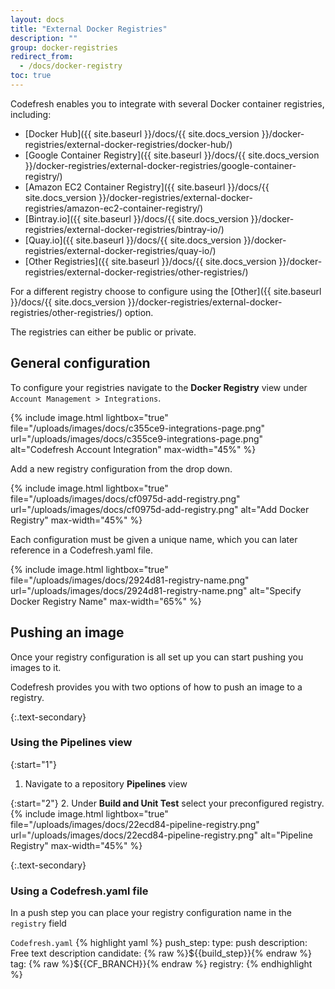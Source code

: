 ```yaml
---
layout: docs
title: "External Docker Registries"
description: ""
group: docker-registries
redirect_from:
  - /docs/docker-registry
toc: true
---
```

Codefresh enables you to integrate with several Docker container registries, including:

  * [Docker Hub]({{ site.baseurl }}/docs/{{ site.docs_version }}/docker-registries/external-docker-registries/docker-hub/)
  * [Google Container Registry]({{ site.baseurl }}/docs/{{ site.docs_version }}/docker-registries/external-docker-registries/google-container-registry/)
  * [Amazon EC2 Container Registry]({{ site.baseurl }}/docs/{{ site.docs_version }}/docker-registries/external-docker-registries/amazon-ec2-container-registry/)
  * [Bintray.io]({{ site.baseurl }}/docs/{{ site.docs_version }}/docker-registries/external-docker-registries/bintray-io/)
  * [Quay.io]({{ site.baseurl }}/docs/{{ site.docs_version }}/docker-registries/external-docker-registries/quay-io/)
  * [Other Registries]({{ site.baseurl }}/docs/{{ site.docs_version }}/docker-registries/external-docker-registries/other-registries/)

For a different registry choose to configure using the [Other]({{ site.baseurl }}/docs/{{ site.docs_version }}/docker-registries/external-docker-registries/other-registries/) option.

The registries can either be public or private.

## General configuration
To configure your registries navigate to the **Docker Registry** view under `Account Management > Integrations`.

{% include image.html lightbox="true" file="/uploads/images/docs/c355ce9-integrations-page.png" url="/uploads/images/docs/c355ce9-integrations-page.png" alt="Codefresh Account Integration" max-width="45%" %}

Add a new registry configuration from the drop down.

{% include image.html lightbox="true" file="/uploads/images/docs/cf0975d-add-registry.png" url="/uploads/images/docs/cf0975d-add-registry.png" alt="Add Docker Registry" max-width="45%" %}

Each configuration must be given a unique name, which you can later reference in a Codefresh.yaml file.

{% include image.html lightbox="true" file="/uploads/images/docs/2924d81-registry-name.png" url="/uploads/images/docs/2924d81-registry-name.png" alt="Specify Docker Registry Name" max-width="65%" %}

## Pushing an image
Once your registry configuration is all set up you can start pushing you images to it.

Codefresh provides you with two options of how to push an image to a registry.

{:.text-secondary}
### Using the Pipelines view

{:start="1"}
1. Navigate to a repository **Pipelines** view

{:start="2"}
2. Under **Build and Unit Test** select your preconfigured registry.
{% include image.html lightbox="true" file="/uploads/images/docs/22ecd84-pipeline-registry.png" url="/uploads/images/docs/22ecd84-pipeline-registry.png" alt="Pipeline Registry" max-width="45%" %}

{:.text-secondary}
### Using a Codefresh.yaml file
In a push step you can place your registry configuration name in the `registry` field

  `Codefresh.yaml`
{% highlight yaml %}
push_step:
  type: push
  description: Free text description
  candidate: {% raw %}${{build_step}}{% endraw %}
  tag: {% raw %}${{CF_BRANCH}}{% endraw %}
  registry: <your-registry-configuration-name>
{% endhighlight %}
